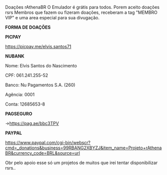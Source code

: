
Doações rAthenaBR
O Emulador é grátis para todos. Porem aceito doações rsrs
Membros que fazem ou fizeram doações, receberam a tag "MEMBRO VIP" e uma area especial para sua divugação.

<b>FORMA DE DOAÇÕES</b>

<b>PICPAY</b><p>
https://picpay.me/elvis.santos71

<b>NUBANK</b>

Nome: Elvis Santos do Nascimento

CPF: 061.241.255-52

Banco: Nu Pagamentos S.A. (260)

Agência: 0001

Conta: 12685653-8

<b>PAGSEGURO</b>

->https://pag.ae/bbc3TPV

<b>PAYPAL</b>

https://www.paypal.com/cgi-bin/webscr?cmd=_donations&business=99RBANG2XBYZJ&item_name=Projeto+rAthenaBR&currency_code=BRL&source=url

Obr pelo apoio 
esse só um projetos de muitos que irei tentar disponibilizar rsrs..
